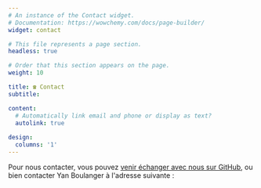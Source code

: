 ```yaml
---
# An instance of the Contact widget.
# Documentation: https://wowchemy.com/docs/page-builder/
widget: contact

# This file represents a page section.
headless: true

# Order that this section appears on the page.
weight: 10

title: ☎ Contact
subtitle:

content:
  # Automatically link email and phone or display as text?
  autolink: true
  
design:
  columns: '1'
---
```


Pour nous contacter, vous pouvez [venir échanger avec nous sur GitHub](https://landis-hub-quebec.github.io/#nous-rejoindre), ou bien contacter Yan Boulanger à l'adresse suivante :
